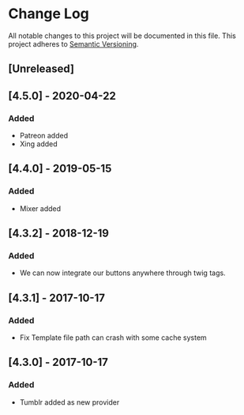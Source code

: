 # Change Log

All notable changes to this project will be documented in this file. This project adheres to [Semantic Versioning](http://semver.org/).


## [Unreleased]

## [4.5.0] - 2020-04-22
### Added
- Patreon added
- Xing added

## [4.4.0] - 2019-05-15
### Added
- Mixer added

## [4.3.2] - 2018-12-19
### Added
- We can now integrate our buttons anywhere through twig tags.

## [4.3.1] - 2017-10-17
### Added
- Fix Template file path can crash with some cache system

## [4.3.0] - 2017-10-17
### Added
- Tumblr added as new provider
